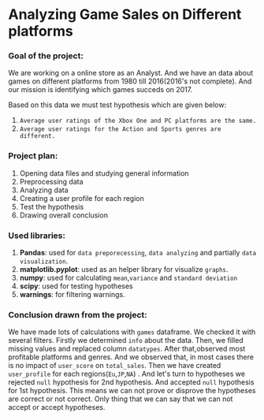 # Analyzing Game Sales on Different platforms

### Goal of the project:
We are working on a online store as an Analyst. And we have an data about games on different platforms from 1980 till 2016(2016's not complete). And our mission is identifying which games succeds on 2017. 

Based on this data we must test hypothesis which are given below:

1. `Average user ratings of the Xbox One and PC platforms are the same.`
2. `Average user ratings for the Action and Sports genres are different.`

### Project plan:
1. Opening data files and studying general information
2. Preprocessing data
3. Analyzing data
4. Creating a user profile for each region  
5. Test the hypothesis 
6. Drawing overall conclusion

### Used libraries:
1. **Pandas**: used for `data preporecessing`, `data analyzing` and partially `data visualization`.
2. **matplotlib.pyplot**: used as an helper library for visualize `graphs`.
3. **numpy**: used for calculating `mean`,`variance` and `standard deviation`
4. **scipy**: used for testing hypotheses
5. **warnings**: for filtering warnings.

### Conclusion drawn from the project:
We have made lots of calculations with `games` dataframe. We checked it with several filters. Firstly we determined `info` about the data. Then, we filled missing values and replaced column `datatypes`. After that,observed most profitable platforms and genres. And we observed that, in most cases there is no impact of `user_score` on `total_sales`. Then we have created `user_profile` for each regions(`Eu`,`JP`,`NA`) . And let's turn to hypotheses we rejected  `null` hypothesis for 2nd hypothesis. And accepted `null` hypothesis for 1st hypothesis. This means we can not prove or disprove the hypotheses are correct or not correct. Only thing that we can say that we can not accept or accept hypotheses.
